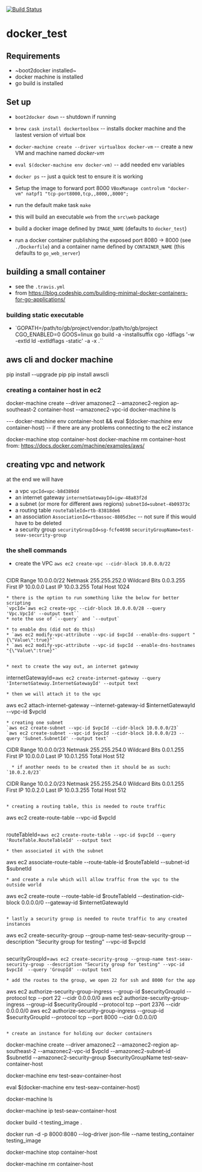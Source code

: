 [![Build Status](https://travis-ci.org/balanceit/docker_test.svg?branch=master)](https://travis-ci.org/balanceit/docker_test)

# docker_test

## Requirements

* ~boot2docker installed~
* docker machine is installed
* go build is installed

## Set up
* `boot2docker down` -- shutdown if running
* `brew cask install dockertoolbox` -- installs docker machine and the lastest version of virtual box
* `docker-machine create --driver virtualbox docker-vm` -- create a new VM and machine named *docker-vm*
* `eval $(docker-machine env docker-vm)` -- add needed env variables
* `docker ps` -- just a quick test to ensure it is working

* Setup the image to forward port 8000
`VBoxManage controlvm "docker-vm" natpf1 "tcp-port8000,tcp,,8000,,8000";`

* run the default make task
`make`
 * this will build an executable `web` from the `src\web` package
 * build a docker image defined by `IMAGE_NAME` (defaults to `docker_test`)
 * run a docker container publishing the exposed port 8080 -> 8000 (see `./Dockerfile`) and a container name defined by `CONTAINER_NAME` (this defaults to `go_web_server`)

## building a small container
* see the `.travis.yml`
* from https://blog.codeship.com/building-minimal-docker-containers-for-go-applications/

### building static executable
* `GOPATH=/path/to/gb/project/vendor:/path/to/gb/project CGO_ENABLED=0 GOOS=linux go build -a -installsuffix cgo -ldflags '-w -extld ld -extldflags -static' -a -x .``


## aws cli and docker machine
pip install --upgrade pip
pip install awscli

### creating a container host in ec2
docker-machine create --driver amazonec2 --amazonec2-region ap-southeast-2 container-host --amazonec2-vpc-id
docker-machine ls

--- docker-machine env container-host && eval $(docker-machine env container-host) -- if there are any problems connecting to the ec2 instance


docker-machine stop container-host
docker-machine rm container-host
from: https://docs.docker.com/machine/examples/aws/


## creating vpc and network

at the end we will have

* a vpc
`vpcId=vpc-b8d389dd`
* an internet gateway
`internetGatewayId=igw-48a83f2d`
* a subnet (or more for different aws regions)
`subnetId=subnet-4b09373c`
* a routing table
`routeTableId=rtb-83818de6`
* an association
`AssociationId=rtbassoc-8805d3ec` -- not sure if this would have to be deleted
* a security group
`securityGroupId=sg-fcfe4698`
`securityGroupName=test-seav-security-group`

### the shell commands

* create the VPC
`aws ec2 create-vpc --cidr-block 10.0.0.0/22`
  ```
CIDR Range	10.0.0.0/22
Netmask	255.255.252.0
Wildcard Bits	0.0.3.255
First IP	10.0.0.0
Last IP	10.0.3.255
Total Host	1024
  ```
  * there is the option to run something like the below for better scripting
  `vpcId=`aws ec2 create-vpc --cidr-block 10.0.0.0/28 --query 'Vpc.VpcId' --output text``
  * note the use of `--query` and `--output`

* to enable dns (did not do this)
 * `aws ec2 modify-vpc-attribute --vpc-id $vpcId --enable-dns-support "{\"Value\":true}"`
 * `aws ec2 modify-vpc-attribute --vpc-id $vpcId --enable-dns-hostnames "{\"Value\":true}"`


* next to create the way out, an internet gateway
 ```
 internetGatewayId=`aws ec2 create-internet-gateway --query 'InternetGateway.InternetGatewayId' --output text`
 ```
* then we will attach it to the vpc
 ```
 aws ec2 attach-internet-gateway --internet-gateway-id $internetGatewayId --vpc-id $vpcId
 ```
* creating one subnet
`aws ec2 create-subnet --vpc-id $vpcId --cidr-block 10.0.0.0/23`
`aws ec2 create-subnet --vpc-id $vpcId --cidr-block 10.0.0.0/23 --query 'Subnet.SubnetId' --output text`
```
CIDR Range	10.0.0.0/23
Netmask	255.255.254.0
Wildcard Bits	0.0.1.255
First IP	10.0.0.0
Last IP	10.0.1.255
Total Host	512
```
  * if another needs to be created then it should be as such:
`10.0.2.0/23`
```
CIDR Range	10.0.2.0/23
Netmask	255.255.254.0
Wildcard Bits	0.0.1.255
First IP	10.0.2.0
Last IP	10.0.3.255
Total Host	512
```

* creating a routing table, this is needed to route traffic
```
aws ec2 create-route-table --vpc-id $vpcId
```
```
routeTableId=`aws ec2 create-route-table --vpc-id $vpcId --query 'RouteTable.RouteTableId' --output text`
```
* then associated it with the subnet
```
aws ec2 associate-route-table --route-table-id $routeTableId --subnet-id $subnetId
```
* and create a rule which will allow traffic from the vpc to the outside world
```
aws ec2 create-route --route-table-id $routeTableId --destination-cidr-block 0.0.0.0/0 --gateway-id $internetGatewayId
```

* lastly a security group is needed to route traffic to any created instances
```
aws ec2 create-security-group --group-name test-seav-security-group --description "Security group for testing" --vpc-id $vpcId
```
```
securityGroupId=`aws ec2 create-security-group --group-name test-seav-security-group --description "Security group for testing" --vpc-id $vpcId  --query 'GroupId' --output text`
```
* add the routes to the group, we open 22 for ssh and 8000 for the app
```
aws ec2 authorize-security-group-ingress --group-id $securityGroupId --protocol tcp --port 22 --cidr 0.0.0.0/0
aws ec2 authorize-security-group-ingress --group-id $securityGroupId --protocol tcp --port 2376 --cidr 0.0.0.0/0
aws ec2 authorize-security-group-ingress --group-id $securityGroupId --protocol tcp --port 8000 --cidr 0.0.0.0/0
```

* create an instance for holding our docker containers
```
docker-machine create --driver amazonec2 --amazonec2-region ap-southeast-2 --amazonec2-vpc-id $vpcId --amazonec2-subnet-id $subnetId --amazonec2-security-group $securityGroupName test-seav-container-host

docker-machine env test-seav-container-host

eval $(docker-machine env test-seav-container-host)

docker-machine ls

docker-machine ip test-seav-container-host

docker build -t testing_image .

docker run -d -p 8000:8080 --log-driver json-file --name testing_container testing_image

docker-machine stop container-host

docker-machine rm container-host


```

